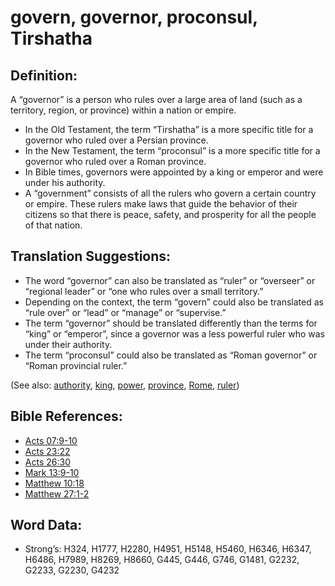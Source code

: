# govern, governor, proconsul, Tirshatha

## Definition:

A “governor” is a person who rules over a large area of land (such as a territory, region, or province) within a nation or empire.


* In the Old Testament, the term “Tirshatha” is a more specific title for a governor who ruled over a Persian province.
* In the New Testament, the term “proconsul” is a more specific title for a governor who ruled over a Roman province.
* In Bible times, governors were appointed by a king or emperor and were under his authority.
* A “government” consists of all the rulers who govern a certain country or empire. These rulers make laws that guide the behavior of their citizens so that there is peace, safety, and prosperity for all the people of that nation.

## Translation Suggestions:

* The word “governor” can also be translated as “ruler” or “overseer” or “regional leader” or “one who rules over a small territory.”
* Depending on the context, the term “govern” could also be translated as “rule over” or “lead” or “manage” or “supervise.”
* The term “governor” should be translated differently than the terms for “king” or “emperor”, since a governor was a less powerful ruler who was under their authority.
* The term “proconsul” could also be translated as “Roman governor” or “Roman provincial ruler.”

(See also: [authority](../kt/authority.md), [king](../other/king.md), [power](../kt/power.md), [province](../other/province.md), [Rome](../names/rome.md), [ruler](../other/ruler.md))

## Bible References:

* [Acts 07:9-10](rc://en/tn/help/act/07/09)
* [Acts 23:22](rc://en/tn/help/act/23/22)
* [Acts 26:30](rc://en/tn/help/act/26/30)
* [Mark 13:9-10](rc://en/tn/help/mrk/13/09)
* [Matthew 10:18](rc://en/tn/help/mat/10/18)
* [Matthew 27:1-2](rc://en/tn/help/mat/27/01)

## Word Data:

* Strong’s: H324, H1777, H2280, H4951, H5148, H5460, H6346, H6347, H6486, H7989, H8269, H8660, G445, G446, G746, G1481, G2232, G2233, G2230, G4232
